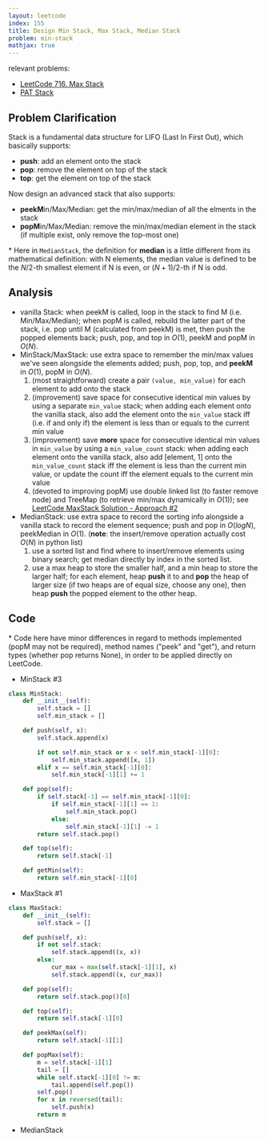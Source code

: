 ```yaml
---
layout: leetcode
index: 155
title: Design Min Stack, Max Stack, Median Stack
problem: min-stack
mathjax: true
---
```

relevant problems:
* [LeetCode 716. Max Stack](https://leetcode.com/problems/max-stack/) 
* [PAT Stack](https://www.nowcoder.com/pat/5/problem/4110)

## Problem Clarification
Stack is a fundamental data structure for LIFO (Last In First Out), which basically supports:
* **push**: add an element onto the stack
* **pop**: remove the element on top of the stack
* **top**: get the element on top of the stack

Now design an advanced stack that also supports:
* **peekM**in/Max/Median: get the min/max/median of all the elments in the stack
* **popM**in/Max/Median: remove the min/max/median element in the stack (if multiple exist, only remove the top-most one)

\* Here in `MedianStack`, the definition for **median** is a little different from its mathematical definition: with N elements, the median value is defined to be the $N/2$-th smallest element if N is even, or $(N+1)/2$-th if N is odd.

## Analysis
* vanilla Stack: when peekM is called, loop in the stack to find M (i.e. Min/Max/Median); when popM is called, rebuild the latter part of the stack, i.e. pop until M (calculated from peekM) is met, then push the popped elements back; push, pop, and top in $O(1)$, peekM and popM in $O(N)$.
* MinStack/MaxStack: use extra space to remember the min/max values we've seen alongside the elements added; push, pop, top, and **peekM** in $O(1)$, popM in $O(N)$.
    1. (most straightforward) create a pair `(value, min_value)` for each element to add onto the stack
    2. (improvement) save space for consecutive identical min values by using a separate `min_value` stack; when adding each element onto the vanilla stack, also add the element onto the `min_value` stack iff (i.e. if and only if) the element is less than or equals to the current min value
    3. (improvement) save **more** space for consecutive identical min values in `min_value` by using a `min_value_count` stack: when adding each element onto the vanilla stack, also add [element, 1] onto the `min_value_count` stack iff the element is less than the current min value, or update the count iff the element equals to the current min value
    4. (devoted to improving popM) use double linked list (to faster remove node) and TreeMap (to retrieve min/max dynamically in $O(1)$); see [LeetCode MaxStack Solution - Approach #2](https://leetcode.com/problems/max-stack/solution/)
* MedianStack: use extra space to record the sorting info alongside a vanilla stack to record the element sequence; push and pop in $O(logN)$, peekMedian in $O(1)$. (**note**: the insert/remove operation actually cost $O(N)$ in python list)
    1. use a sorted list and find where to insert/remove elements using binary search; get median directly by index in the sorted list.
    2. use a max heap to store the smaller half, and a min heap to store the larger half; for each element, heap **push** it to and **pop** the heap of larger size (if two heaps are of equal size, choose any one), then heap **push** the popped element to the other heap.

## Code
\* Code here have minor differences in regard to methods implemented (popM may not be required), method names ("peek" and "get"), and return types (whether pop returns None), in order to be applied directly on LeetCode.
* MinStack #3
```python
class MinStack:
    def __init__(self):
        self.stack = []
        self.min_stack = []

    def push(self, x):
        self.stack.append(x)

        if not self.min_stack or x < self.min_stack[-1][0]:
            self.min_stack.append([x, 1])
        elif x == self.min_stack[-1][0]:
            self.min_stack[-1][1] += 1

    def pop(self):
        if self.stack[-1] == self.min_stack[-1][0]:
            if self.min_stack[-1][1] == 1:
                self.min_stack.pop()
            else:
                self.min_stack[-1][1] -= 1
        return self.stack.pop()

    def top(self):
        return self.stack[-1]

    def getMin(self):
        return self.min_stack[-1][0]
```
* MaxStack #1
```python
class MaxStack:
    def __init__(self):
        self.stack = []

    def push(self, x):
        if not self.stack:
            self.stack.append((x, x))
        else:
            cur_max = max(self.stack[-1][1], x)
            self.stack.append((x, cur_max))

    def pop(self):
        return self.stack.pop()[0]

    def top(self):
        return self.stack[-1][0]

    def peekMax(self):
        return self.stack[-1][1]

    def popMax(self):
        m = self.stack[-1][1]
        tail = []
        while self.stack[-1][0] != m:
            tail.append(self.pop())
        self.pop()
        for x in reversed(tail):
            self.push(x)
        return m
```
* MedianStack
```python
```
